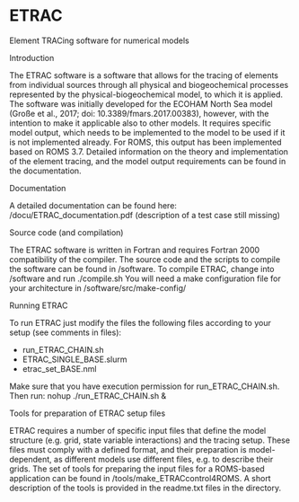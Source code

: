 # ETRAC
Element TRACing software for numerical models



Introduction

The ETRAC software is a software that allows for the tracing of elements from individual sources through all physical and biogeochemical processes represented by the physical-biogeochemical model, to which it is applied. The software was initially developed for the ECOHAM North Sea model (Große et al., 2017; doi: 10.3389/fmars.2017.00383), however, with the intention to make it applicable also to other models. It requires specific model output, which needs to be implemented to the model to be used if it is not implemented already. For ROMS, this output has been implemented based on ROMS 3.7. Detailed information on the theory and implementation of the element tracing, and the model output requirements can be found in the documentation.



Documentation

A detailed documentation can be found here: /docu/ETRAC_documentation.pdf (description of a test case still missing)


Source code (and compilation)

The ETRAC software is written in Fortran and requires Fortran 2000 compatibility of the compiler.
The source code and the scripts to compile the software can be found in /software.
To compile ETRAC, change into /software and run ./compile.sh
You will need a make configuration file for your architecture in /software/src/make-config/



Running ETRAC

To run ETRAC just modify the files the following files according to your setup (see comments in files):
 - run_ETRAC_CHAIN.sh
 - ETRAC_SINGLE_BASE.slurm
 - etrac_set_BASE.nml

Make sure that you have execution permission for run_ETRAC_CHAIN.sh.
Then run: nohup ./run_ETRAC_CHAIN.sh &



Tools for preparation of ETRAC setup files

ETRAC requires a number of specific input files that define the model structure (e.g. grid, state variable interactions) and the tracing setup. These files must comply with a defined format, and their preparation is model-dependent, as different models use different files, e.g. to describe their grids. The set of tools for preparing the input files for a ROMS-based application can be found in /tools/make_ETRACcontrol4ROMS. A short description of the tools is provided in the readme.txt files in the directory.
